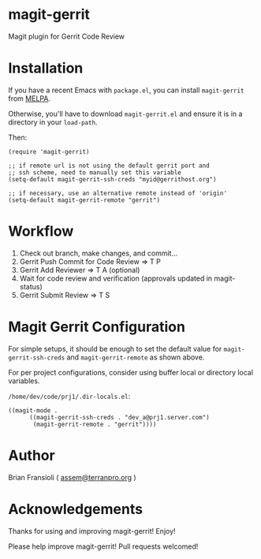 magit-gerrit
============

Magit plugin for Gerrit Code Review


Installation
============

If you have a recent Emacs with `package.el`, you can install `magit-gerrit`
from [MELPA](http://melpa.milkbox.net/).

Otherwise, you'll have to download `magit-gerrit.el` and ensure it is in
a directory in your `load-path`.

Then:

```
(require 'magit-gerrit)

;; if remote url is not using the default gerrit port and
;; ssh scheme, need to manually set this variable
(setq-default magit-gerrit-ssh-creds "myid@gerrithost.org")

;; if necessary, use an alternative remote instead of 'origin'
(setq-default magit-gerrit-remote "gerrit")  
```


Workflow
============

1. Check out branch, make changes, and commit...
2. Gerrit Push Commit for Code Review => T P
3. Gerrit Add Reviewer => T A (optional)
4. Wait for code review and verification (approvals updated in magit-status)
5. Gerrit Submit Review => T S


Magit Gerrit Configuration
============

For simple setups, it should be enough to set the default value for 
`magit-gerrit-ssh-creds` and `magit-gerrit-remote` as shown above.

For per project configurations, consider using buffer local or directory local
variables.


`/home/dev/code/prj1/.dir-locals.el`:

```
((magit-mode .
      ((magit-gerrit-ssh-creds . "dev_a@prj1.server.com")
       (magit-gerrit-remote . "gerrit"))))
```

Author
============

Brian Fransioli  ( assem@terranpro.org )


Acknowledgements
============

Thanks for using and improving magit-gerrit!  Enjoy!

Please help improve magit-gerrit!  Pull requests welcomed!
